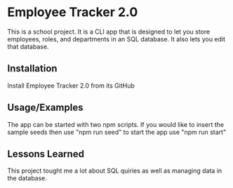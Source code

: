 
# Employee Tracker 2.0

This is a school project. It is a CLI app that is designed to let you store employees, roles, and departments in an SQL database. It also lets you edit that database.


## Installation

Install Employee Tracker 2.0 from its GitHub
    
## Usage/Examples

The app can be started with two npm scripts. If you would like to insert the sample seeds then use "npm run seed" to start the app use "npm run start"


## Lessons Learned

This project tought me a lot about SQL quiries as well as managing data in the database.

